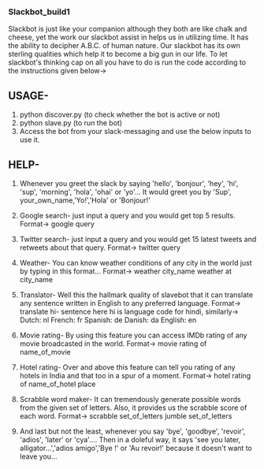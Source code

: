 ### Slackbot_build1

Slackbot is just like your companion although they both are like chalk and cheese, yet the work our slackbot assist in helps us in utilizing time. It has the ability to decipher A.B.C. of human nature. Our slackbot has its own sterling qualities which help it to become a big gun in our life. To let slackbot's thinking cap on all you have to do is run the code according to the instructions given below->

## USAGE- 
1. python discover.py   (to check whether the bot is active or not)
2. python slave.py      (to run the bot)
3. Access the bot from your slack-messaging and use the below inputs to use it.

## HELP-
1.  Whenever you greet the slack by saying 'hello', 'bonjour', 'hey', 'hi', 'sup', 'morning', 'hola', 'ohai' or 'yo'...
    It would greet you by 'Sup', your_own_name,'Yo!','Hola' or 'Bonjour!'

2.  Google search- just input a query and you would get top 5 results.
    Format->    google query
    
3.  Twitter search- just input a query and you would get 15 latest tweets and retweets about that query.
    Format->    twitter query
    
4.  Weather- You can know weather conditions of any city in the world just by typing in this format...
    Format->    weather city_name
                weather at city_name
                
5.  Translator- Well this the hallmark quality of slavebot that it can translate any sentence written in English to any preferred language.
    Format->    translate hi- sentence
                here hi is language code for hindi, similarly->
                Dutch: nl
                French: fr
                Spanish: de
                Danish: da
                English: en
                
6.  Movie rating- By using this feature you can access IMDb rating of any movie broadcasted in the world.
    Format->    movie rating of name_of_movie
    
7.  Hotel rating- Over and above this feature can tell you rating of any hotels in India and that too in a spur of a moment.
    Format->    hotel rating of name_of_hotel place
    
8.  Scrabble word maker- It can tremendously generate possible words from the given set of letters. Also, it provides us the scrabble score of each word.
    Format->    scrabble set_of_letters
                jumble set_of_letters
        
9.  And last but not the least, whenever you say 'bye', 'goodbye', 'revoir', 'adios', 'later' or 'cya'....
    Then in a doleful way, it says 'see you later, alligator...','adios amigo','Bye !' or 'Au revoir!' because it doesn't want to leave you...

